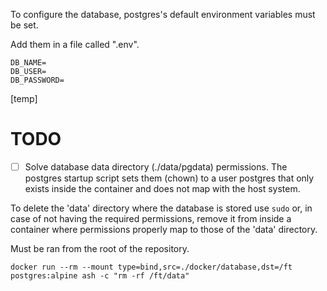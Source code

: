 To configure the database, postgres's default environment variables
must be set.

Add them in a file called ".env".

```
DB_NAME=
DB_USER=
DB_PASSWORD=
```

[temp]

# TODO

- [ ] Solve database data directory (./data/pgdata) permissions.
The postgres startup script sets them (chown) to a user postgres that only exists inside the container and does not map with the host system.

To delete the 'data' directory where the database is stored use `sudo` or, in case of not having the required permissions, remove it from inside a container where permissions properly map to those of the 'data' directory.

Must be ran from the root of the repository.

```
docker run --rm --mount type=bind,src=./docker/database,dst=/ft postgres:alpine ash -c "rm -rf /ft/data"
```
